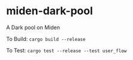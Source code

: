 # miden-dark-pool
A Dark pool on Miden


To Build: `cargo build --release`

To Test: `cargo test --release --test user_flow`